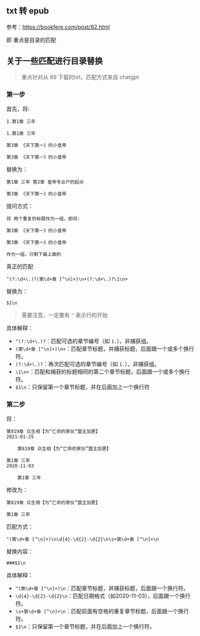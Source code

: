 ## txt 转 epub

参考：https://bookfere.com/post/82.html

即 重点是目录的匹配

## 关于一些匹配进行目录替换

> 重点针对从 69 下载的txt，匹配方式来自 chatgpt

### 第一步

首先，将:

```
1.第1章 三年 

1.第1章 三年 

第3章 《天下第一》的小皇帝 

第3章 《天下第一》的小皇帝 
```

替换为：

```
第1章 三年 第2章 皇帝专业户的起点

第3章 《天下第一》的小皇帝
```

提问方式：

```
将 两个重复的标题作为一组，即将:

第3章 《天下第一》的小皇帝 

第3章 《天下第一》的小皇帝

作为一组，只剩下最上面的
```

真正的匹配

```
^(?:\d+\.)?(第\d+章 [^\n]+)\n+(?:\d+\.)?\1\n+
```

替换为：

```
$1\n
```

> 需要注意，一定要有 `^` 表示行的开始

具体解释：

- `^(?:\d+\.)?`：匹配可选的章节编号（如 `1.`），非捕获组。
- `(第\d+章 [^\n]+)\n+`：匹配章节标题，并捕获标题，后面跟一个或多个换行符。
- `(?:\d+\.)?`：再次匹配可选的章节编号（如 `1.`），非捕获组。
- `\1\n+`：匹配和捕获的标题相同的第二个章节标题，后面跟一个或多个换行符。
- `$1\n`：只保留第一个章节标题，并在后面加上一个换行符


### 第二步

将：

```
第819章 众生相【为“亡命的家伙”盟主加更】 
2021-01-25   
	
	第819章 众生相【为“亡命的家伙”盟主加更】 

第1章 三年 
2020-11-03   

	第1章 三年
```

修改为：

```
第819章 众生相【为“亡命的家伙”盟主加更】 

第1章 三年
```


匹配方式：

```
^(第\d+章 [^\n]+)\n\d{4}-\d{2}-\d{2}\n\s+第\d+章 [^\n]+\n
```


替换内容：

```
###$1\n
```

具体解释：

- `^(第\d+章 [^\n]+)\n`：匹配章节标题，并捕获标题，后面跟一个换行符。
- `\d{4}-\d{2}-\d{2}\n`：匹配日期格式（如2020-11-03），后面跟一个换行符。
- `\s+第\d+章 [^\n]+\n`：匹配前面有空格的重复章节标题，后面跟一个换行符。
- `$1\n`：只保留第一个章节标题，并在后面加上一个换行符。